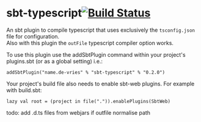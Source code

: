 sbt-typescript[![Build Status](https://travis-ci.org/joost-de-vries/sbt-typescript.png?branch=master)](https://travis-ci.org/joost-de-vries/sbt-typescript)
==============


An sbt plugin to compile typescript that uses exclusively the `tsconfig.json` file for configuration.  
Also with this plugin the `outFile` typescript compiler option works.  

To use this plugin use the addSbtPlugin command within your project's plugins.sbt (or as a global setting) i.e.:

    addSbtPlugin("name.de-vries" % "sbt-typescript" % "0.2.0")

Your project's build file also needs to enable sbt-web plugins. For example with build.sbt:

    lazy val root = (project in file(".")).enablePlugins(SbtWeb)
    
    
todo:
add .d.ts files from webjars
if outfile normalise path
